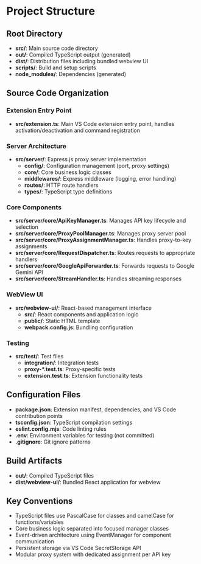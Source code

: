 # Project Structure

## Root Directory

- **src/**: Main source code directory
- **out/**: Compiled TypeScript output (generated)
- **dist/**: Distribution files including bundled webview UI
- **scripts/**: Build and setup scripts
- **node_modules/**: Dependencies (generated)

## Source Code Organization

### Extension Entry Point
- **src/extension.ts**: Main VS Code extension entry point, handles activation/deactivation and command registration

### Server Architecture
- **src/server/**: Express.js proxy server implementation
  - **config/**: Configuration management (port, proxy settings)
  - **core/**: Core business logic classes
  - **middlewares/**: Express middleware (logging, error handling)
  - **routes/**: HTTP route handlers
  - **types/**: TypeScript type definitions

### Core Components
- **src/server/core/ApiKeyManager.ts**: Manages API key lifecycle and selection
- **src/server/core/ProxyPoolManager.ts**: Manages proxy server pool
- **src/server/core/ProxyAssignmentManager.ts**: Handles proxy-to-key assignments
- **src/server/core/RequestDispatcher.ts**: Routes requests to appropriate handlers
- **src/server/core/GoogleApiForwarder.ts**: Forwards requests to Google Gemini API
- **src/server/core/StreamHandler.ts**: Handles streaming responses

### WebView UI
- **src/webview-ui/**: React-based management interface
  - **src/**: React components and application logic
  - **public/**: Static HTML template
  - **webpack.config.js**: Bundling configuration

### Testing
- **src/test/**: Test files
  - **integration/**: Integration tests
  - **proxy-*.test.ts**: Proxy-specific tests
  - **extension.test.ts**: Extension functionality tests

## Configuration Files

- **package.json**: Extension manifest, dependencies, and VS Code contribution points
- **tsconfig.json**: TypeScript compilation settings
- **eslint.config.mjs**: Code linting rules
- **.env**: Environment variables for testing (not committed)
- **.gitignore**: Git ignore patterns

## Build Artifacts

- **out/**: Compiled TypeScript files
- **dist/webview-ui/**: Bundled React application for webview

## Key Conventions

- TypeScript files use PascalCase for classes and camelCase for functions/variables
- Core business logic separated into focused manager classes
- Event-driven architecture using EventManager for component communication
- Persistent storage via VS Code SecretStorage API
- Modular proxy system with dedicated assignment per API key